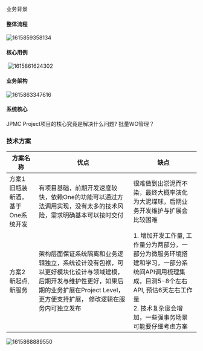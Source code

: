 业务背景

####  整体流程

![1615859358134](D:\person\knowledge\work\jpmc\1615859358134.png)

#### 核心用例

​				![1615861624302](D:\person\knowledge\work\jpmc\usecase.png)

#### 业务架构

![1615863347616](D:\person\knowledge\work\jpmc\bu_model.png)

#### 系统核心

 JPMC Project项目的核心究竟是解决什么问题? 批量WO管理？

### 技术方案

| 方案名称                          | 优点                                                         | 缺点                                                         |
| --------------------------------- | ------------------------------------------------------------ | ------------------------------------------------------------ |
| 方案1 旧瓶装新酒，基于One系统开发 | 有项目基础，前期开发速度较快，依赖One的功能可以通过方法调用实现，没有太多的技术风险，需求明确基本可以按时交付 | 很难做到出淤泥而不染，最终大概率演化为大泥煤球，后期业务开发维护与扩展会比较困难 |
| 方案2 新起点, 新服务              | 架构层面保证系统隔离和业务逻辑独立，系统设计没有包袱，可以更好模块化设计与领域建模，后期开发与维护性更好，如果后期的业务扩展在Project Level，更方便支持扩展， 修改逻辑在服务内可独立发布 | 1. 增加开发工作量, 工作量分为两部分，一部分为微服务环境搭建和学习，一部分系统间API调用梳理集成，目测5-8个左右API, 预估6天左右工作量<br> 2. 技术复杂度会增加，一些强事务场景可能要仔细考虑方案 |

![1615868889550](D:\person\knowledge\work\jpmc\serice_artu.png)